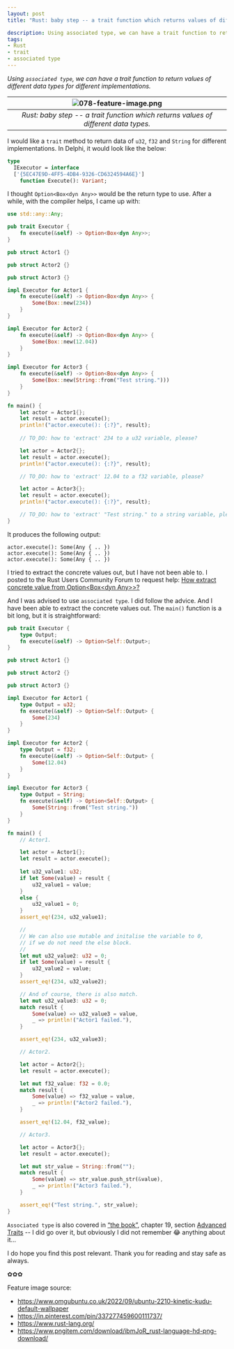 ```yaml
---
layout: post
title: "Rust: baby step -- a trait function which returns values of different data types."

description: Using associated type, we can have a trait function to return values of different data types for different implementations.
tags:
- Rust
- trait
- associated type
---
```


<em style="color:#111;">Using <code>associated type</code>, we can have a trait function to return values of different data types for different implementations.</em>

| ![078-feature-image.png](https://behainguyen.files.wordpress.com/2023/08/078-feature-image.png) |
|:--:|
| *Rust: baby step -- a trait function which returns values of different data types.* |

I would like a <code>trait</code> method to return data of <code>u32</code>,
<code>f32</code> and <code>String</code> for different implementations.
In Delphi, it would look like the below:

```pascal
type
  IExecutor = interface
  ['{5EC47E9D-4FF5-4DB4-9326-CD6324594A6E}']
    function Execute(): Variant;
```

I thought <code>Option&lt;Box&lt;dyn Any>></code> would be the return
type to use. After a while, with the compiler helps, I came up with:

```rust
use std::any::Any;

pub trait Executor {
    fn execute(&self) -> Option<Box<dyn Any>>;
}

pub struct Actor1 {}

pub struct Actor2 {}

pub struct Actor3 {}

impl Executor for Actor1 {
    fn execute(&self) -> Option<Box<dyn Any>> {
        Some(Box::new(234))
    }
}

impl Executor for Actor2 {
    fn execute(&self) -> Option<Box<dyn Any>> {
        Some(Box::new(12.04))
    }
}

impl Executor for Actor3 {
    fn execute(&self) -> Option<Box<dyn Any>> {
        Some(Box::new(String::from("Test string.")))
    }
}

fn main() {
    let actor = Actor1{};
    let result = actor.execute();
    println!("actor.execute(): {:?}", result);
    
    // TO_DO: how to 'extract' 234 to a u32 variable, please?

    let actor = Actor2{};
    let result = actor.execute();
    println!("actor.execute(): {:?}", result);

    // TO_DO: how to 'extract' 12.04 to a f32 variable, please?

    let actor = Actor3{};
    let result = actor.execute();
    println!("actor.execute(): {:?}", result);    

    // TO_DO: how to 'extract' "Test string." to a string variable, please?
}
```

It produces the following output:

```
actor.execute(): Some(Any { .. })
actor.execute(): Some(Any { .. })
actor.execute(): Some(Any { .. })
```

I tried to extract the concrete values out, but I have not been able to.
I posted to the Rust Users Community Forum to request help: 
<a href="https://users.rust-lang.org/t/how-extract-concrete-value-from-option-box-dyn-any/98296"
title="How extract concrete value from Option<Box<dyn Any>>?" 
target="_blank">How extract concrete value from Option&lt;Box&lt;dyn Any&gt;&gt;?</a>

And I was advised to use <code>associated type</code>. I did follow the advice. 
And I have been able to extract the concrete values out. The <code>main()</code> 
function is a bit long, but it is straightforward:

```rust
pub trait Executor {
    type Output;
    fn execute(&self) -> Option<Self::Output>;
}

pub struct Actor1 {}

pub struct Actor2 {}

pub struct Actor3 {}

impl Executor for Actor1 {
    type Output = u32;
    fn execute(&self) -> Option<Self::Output> {
        Some(234)
    }
}

impl Executor for Actor2 {
    type Output = f32;
    fn execute(&self) -> Option<Self::Output> {
        Some(12.04)
    }    
}

impl Executor for Actor3 {
    type Output = String;
    fn execute(&self) -> Option<Self::Output> {
        Some(String::from("Test string."))
    }    
}

fn main() {
    // Actor1.

    let actor = Actor1{};
    let result = actor.execute();
    
    let u32_value1: u32;
    if let Some(value) = result {
        u32_value1 = value;        
    }
    else {
        u32_value1 = 0;        
    }
    assert_eq!(234, u32_value1);

    //
    // We can also use mutable and initalise the variable to 0,
    // if we do not need the else block.
    //
    let mut u32_value2: u32 = 0;
    if let Some(value) = result {
        u32_value2 = value;        
    }
    assert_eq!(234, u32_value2);

    // And of course, there is also match.
    let mut u32_value3: u32 = 0;
    match result {
        Some(value) => u32_value3 = value,
        _ => println!("Actor1 failed."),
    }

    assert_eq!(234, u32_value3);

    // Actor2.

    let actor = Actor2{};
    let result = actor.execute();

    let mut f32_value: f32 = 0.0;
    match result {
        Some(value) => f32_value = value,
        _ => println!("Actor2 failed."),
    }

    assert_eq!(12.04, f32_value);

    // Actor3.

    let actor = Actor3{};
    let result = actor.execute();

    let mut str_value = String::from("");
    match result {
        Some(value) => str_value.push_str(&value),
        _ => println!("Actor3 failed."),
    }

    assert_eq!("Test string.", str_value);
}
```

<code>Associated type</code> is also covered in 
<a href="https://doc.rust-lang.org/book/" title="“the book”" target="_blank">“the book”</a>,
chapter 19, section 
<a href="https://doc.rust-lang.org/book/ch19-03-advanced-traits.html#advanced-traits"
title="Advanced Traits" target="_blank">Advanced Traits</a> -- I did go over it, but 
obviously I did not remember 😂 anything about it...

I do hope you find this post relevant. Thank you for reading and 
stay safe as always.

✿✿✿

Feature image source:

<ul>
<li>
<a href="https://www.omgubuntu.co.uk/2022/09/ubuntu-2210-kinetic-kudu-default-wallpaper" target="_blank">https://www.omgubuntu.co.uk/2022/09/ubuntu-2210-kinetic-kudu-default-wallpaper</a>
</li>
<li>
<a href="https://in.pinterest.com/pin/337277459600111737/" target="_blank">https://in.pinterest.com/pin/337277459600111737/</a>
</li>
<li>
<a href="https://www.rust-lang.org/" target="_blank">https://www.rust-lang.org/</a>
</li>
<li>
<a href="https://www.pngitem.com/download/ibmJoR_rust-language-hd-png-download/" target="_blank">https://www.pngitem.com/download/ibmJoR_rust-language-hd-png-download/</a>
</li>
</ul>